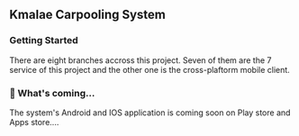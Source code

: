 ## Kmalae Carpooling System

### Getting Started
There are eight branches accross this project. Seven of them are the 7 service of this project and the other one is the cross-plaftorm mobile client.

### 🔭 What's coming...
The system's Android and IOS application is coming soon on Play store and Apps store....

<!--
**kmalae/Kmalae** is a ✨ _special_ ✨ repository because its `README.md` (this file) appears on your GitHub profile.

Here are some ideas to get you started:

- 🔭 I’m currently working on ...
- 🌱 I’m currently learning ...
- 👯 I’m looking to collaborate on ...
- 🤔 I’m looking for help with ...
- 💬 Ask me about ...
- 📫 How to reach me: ...
- 😄 Pronouns: ...
- ⚡ Fun fact: ...
-->
